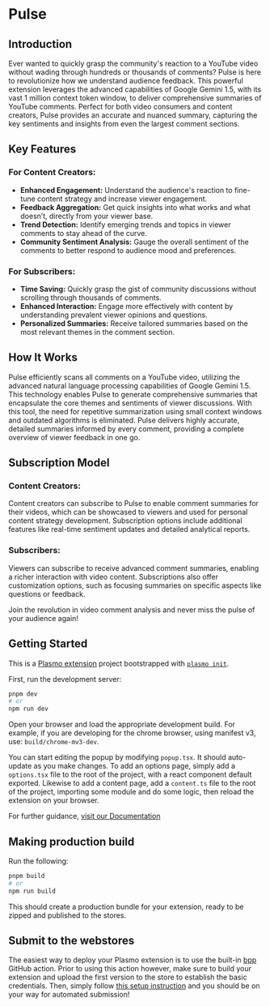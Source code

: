 # Pulse

## Introduction
Ever wanted to quickly grasp the community's reaction to a YouTube video without wading through hundreds or thousands of comments? Pulse is here to revolutionize how we understand audience feedback. This powerful extension leverages the advanced capabilities of Google Gemini 1.5, with its vast 1 million context token window, to deliver comprehensive summaries of YouTube comments. Perfect for both video consumers and content creators, Pulse provides an accurate and nuanced summary, capturing the key sentiments and insights from even the largest comment sections.

## Key Features

### For Content Creators:
- **Enhanced Engagement:** Understand the audience's reaction to fine-tune content strategy and increase viewer engagement.
- **Feedback Aggregation:** Get quick insights into what works and what doesn’t, directly from your viewer base.
- **Trend Detection:** Identify emerging trends and topics in viewer comments to stay ahead of the curve.
- **Community Sentiment Analysis:** Gauge the overall sentiment of the comments to better respond to audience mood and preferences.

### For Subscribers:
- **Time Saving:** Quickly grasp the gist of community discussions without scrolling through thousands of comments.
- **Enhanced Interaction:** Engage more effectively with content by understanding prevalent viewer opinions and questions.
- **Personalized Summaries:** Receive tailored summaries based on the most relevant themes in the comment section.

## How It Works
Pulse efficiently scans all comments on a YouTube video, utilizing the advanced natural language processing capabilities of Google Gemini 1.5. This technology enables Pulse to generate comprehensive summaries that encapsulate the core themes and sentiments of viewer discussions. With this tool, the need for repetitive summarization using small context windows and outdated algorithms is eliminated. Pulse delivers highly accurate, detailed summaries informed by every comment, providing a complete overview of viewer feedback in one go.

## Subscription Model

### Content Creators:
Content creators can subscribe to Pulse to enable comment summaries for their videos, which can be showcased to viewers and used for personal content strategy development. Subscription options include additional features like real-time sentiment updates and detailed analytical reports.

### Subscribers:
Viewers can subscribe to receive advanced comment summaries, enabling a richer interaction with video content. Subscriptions also offer customization options, such as focusing summaries on specific aspects like questions or feedback.


Join the revolution in video comment analysis and never miss the pulse of your audience again!


## Getting Started

This is a [Plasmo extension](https://docs.plasmo.com/) project bootstrapped with [`plasmo init`](https://www.npmjs.com/package/plasmo).

First, run the development server:

```bash
pnpm dev
# or
npm run dev
```

Open your browser and load the appropriate development build. For example, if you are developing for the chrome browser, using manifest v3, use: `build/chrome-mv3-dev`.

You can start editing the popup by modifying `popup.tsx`. It should auto-update as you make changes. To add an options page, simply add a `options.tsx` file to the root of the project, with a react component default exported. Likewise to add a content page, add a `content.ts` file to the root of the project, importing some module and do some logic, then reload the extension on your browser.

For further guidance, [visit our Documentation](https://docs.plasmo.com/)

## Making production build

Run the following:

```bash
pnpm build
# or
npm run build
```

This should create a production bundle for your extension, ready to be zipped and published to the stores.

## Submit to the webstores

The easiest way to deploy your Plasmo extension is to use the built-in [bpp](https://bpp.browser.market) GitHub action. Prior to using this action however, make sure to build your extension and upload the first version to the store to establish the basic credentials. Then, simply follow [this setup instruction](https://docs.plasmo.com/framework/workflows/submit) and you should be on your way for automated submission!
